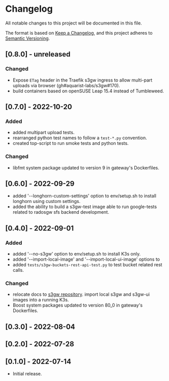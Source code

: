 # Changelog

All notable changes to this project will be documented in this file.

The format is based on [Keep a Changelog](https://keepachangelog.com/en/1.0.0/),
and this project adheres to [Semantic Versioning](https://semver.org/spec/v2.0.0.html).

## [0.8.0] - unreleased

### Changed

- Expose `ETag` header in the Traefik s3gw ingress to allow multi-part
  uploads via browser (gh#aquarist-labs/s3gw#170).
- build containers based on openSUSE Leap 15.4 instead of Tumbleweed.

## [0.7.0] - 2022-10-20

### Added

- added multipart upload tests.
- rearranged python test names to follow a `test-*.py` convention.
- created top-script to run smoke tests and python tests.

### Changed

- libfmt system package updated to version 9 in gateway's Dockerfiles.

## [0.6.0] - 2022-09-29

- added '--longhorn-custom-settings' option to env/setup.sh to install longhorn
  using custom settings.
- added the ability to build a s3gw-test image able to run google-tests related to
  radosgw sfs backend development.

## [0.4.0] - 2022-09-01

### Added

- added '--no-s3gw' option to env/setup.sh to install K3s only.
- added '--import-local-image' and '--import-local-ui-image' options to
- added `tests/s3gw-buckets-rest-api-test.py` to test bucket related rest calls.

### Changed

- relocate docs to [s3gw repository](https://github.com/aquarist-labs/s3gw/docs).
  import local s3gw and s3gw-ui images into a running K3s.
- Boost system packages updated to version 80_0 in gateway's Dockerfiles.

## [0.3.0] - 2022-08-04

## [0.2.0] - 2022-07-28

## [0.1.0] - 2022-07-14

- Initial release.
